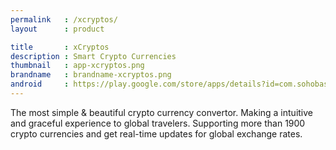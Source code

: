 ```yaml
---
permalink   : /xcryptos/
layout      : product

title       : xCryptos
description : Smart Crypto Currencies
thumbnail   : app-xcryptos.png
brandname   : brandname-xcryptos.png
android     : https://play.google.com/store/apps/details?id=com.sohobase.xcryptos
---
```


The most simple & beautiful crypto currency convertor. Making a intuitive and graceful experience to global travelers. Supporting more than 1900 crypto currencies and get real-time updates for global exchange rates.
